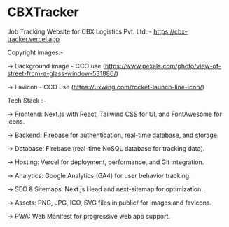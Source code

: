 # CBXTracker
Job Tracking Website for CBX Logistics Pvt. Ltd. - https://cbx-tracker.vercel.app

Copyright images:-

-> Background image - CCO use (https://www.pexels.com/photo/view-of-street-from-a-glass-window-531880/)

-> Favicon - CCO use (https://uxwing.com/rocket-launch-line-icon/)

Tech Stack :-

  -> Frontend: Next.js with React, Tailwind CSS for UI, and FontAwesome for icons.
 
  -> Backend: Firebase for authentication, real-time database, and storage.
 
  -> Database: Firebase (real-time NoSQL database for tracking data).
 
  -> Hosting: Vercel for deployment, performance, and Git integration.
 
  -> Analytics: Google Analytics (GA4) for user behavior tracking.
 
  -> SEO & Sitemaps: Next.js Head and next-sitemap for optimization.
 
  -> Assets: PNG, JPG, ICO, SVG files in public/ for images and favicons.
 
  -> PWA: Web Manifest for progressive web app support.
 
